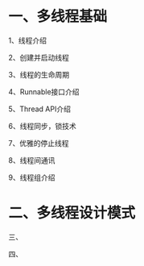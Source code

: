 # 一、多线程基础

1、线程介绍

2、创建并启动线程

3、线程的生命周期

4、Runnable接口介绍

5、Thread API介绍

6、线程同步，锁技术

7、优雅的停止线程

8、线程间通讯

9、线程组介绍

# 二、多线程设计模式

三、

四、